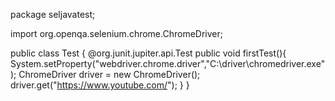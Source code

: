 package seljavatest;

import org.openqa.selenium.chrome.ChromeDriver;

public class Test {
    @org.junit.jupiter.api.Test
    public void firstTest(){
        System.setProperty("webdriver.chrome.driver","C:\\driver\\chromedriver.exe");
        ChromeDriver driver = new ChromeDriver();
        driver.get("https://www.youtube.com/");
    }
}
